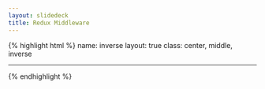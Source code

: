```yaml
---
layout: slidedeck
title: Redux Middleware
---
```


{% highlight html %}
name: inverse
layout: true
class: center, middle, inverse

---

{% endhighlight %}
